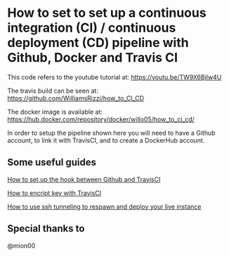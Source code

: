 # How to set to set up a continuous integration (CI) / continuous deployment (CD) pipeline with Github, Docker and Travis CI

This code refers to the youtube tutorial at:
https://youtu.be/TW9X6Bjlw4U

The travis build can be seen at:
https://github.com/WilliamsRizzi/how_to_CI_CD

The docker image is available at:
https://hub.docker.com/repository/docker/willo05/how_to_ci_cd/

In order to setup the pipeline shown here you will need to have a Github account, to link it with TravisCI, and to create a DockerHub account.

## Some useful guides
[How to set up the hook between Github and TravisCI](https://github.com/mbonaci/mbo-storm/wiki/Integrate-Travis-CI-with-your-GitHub-repo)

[How to encript key with TravisCI](https://docs.travis-ci.com/user/encryption-keys/)

[How to use ssh tunneling to respawn and deploy your live instance](https://github.com/mbonaci/mbo-storm/wiki/Integrate-Travis-CI-with-your-GitHub-repo)


## Special thanks to
@mion00
